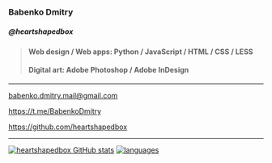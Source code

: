 ### Babenko Dmitry
##### @heartshapedbox
> #### Web design / Web apps: Python / JavaScript / HTML / CSS / LESS
>
> #### Digital art: Adobe Photoshop / Adobe InDesign
-----------------------------------------------------------------------------------------------------------------------------------------------------------------------------------
babenko.dmitry.mail@gmail.com

https://t.me/BabenkoDmitry

https://github.com/heartshapedbox

-----------------------------------------------------------------------------------------------------------------------------------------------------------------------------------
[![heartshapedbox GitHub stats](https://github-readme-stats.vercel.app/api?username=heartshapedbox&custom_title=Stats&show_icons=true&hide=issues&theme=tokyonight&bg_color=110,0d1117,1a1b27&hide_border=true)](https://github.com/heartshapedbox)
[![languages](https://github-readme-stats.vercel.app/api/top-langs/?username=heartshapedbox&layout=compact&theme=tokyonight&bg_color=110,0d1117,1a1b27&hide_border=true)](https://github.com/heartshapedbox)
<!---
heartshapedbox/heartshapedbox is a ✨ special ✨ repository because its `README.md` (this file) appears on your GitHub profile.
You can click the Preview link to take a look at your changes.
--->
